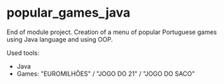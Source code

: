 # popular_games_java
 End of module project. 
 Creation of a menu of popular Portuguese games using Java language and using OOP.

 Used tools:
 - Java
 - Games: "EUROMILHÕES" / "JOGO DO 21" / "JOGO DO SACO"
